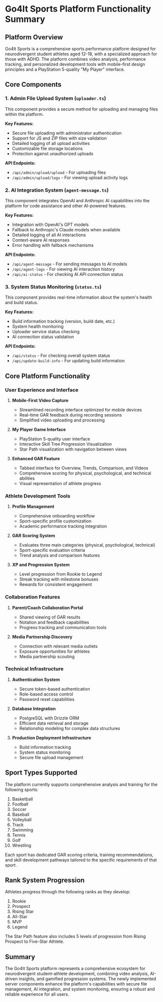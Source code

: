 # Go4It Sports Platform Functionality Summary

## Platform Overview

Go4It Sports is a comprehensive sports performance platform designed for neurodivergent student athletes aged 12-18, with a specialized approach for those with ADHD. The platform combines video analysis, performance tracking, and personalized development tools with mobile-first design principles and a PlayStation 5-quality "My Player" interface.

## Core Components

### 1. Admin File Upload System (`uploader.ts`)

This component provides a secure method for uploading and managing files within the platform.

**Key Features:**
- Secure file uploading with administrator authentication
- Support for JS and ZIP files with size validation
- Detailed logging of all upload activities
- Customizable file storage locations
- Protection against unauthorized uploads

**API Endpoints:**
- `/api/admin/upload/upload` - For uploading files
- `/api/admin/upload/logs` - For viewing upload activity logs

### 2. AI Integration System (`agent-message.ts`)

This component integrates OpenAI and Anthropic AI capabilities into the platform for code assistance and other AI-powered features.

**Key Features:**
- Integration with OpenAI's GPT models
- Fallback to Anthropic's Claude models when available
- Detailed logging of all AI interactions
- Context-aware AI responses
- Error handling with fallback mechanisms

**API Endpoints:**
- `/api/agent-message` - For sending messages to AI models
- `/api/agent-logs` - For viewing AI interaction history
- `/api/ai-status` - For checking AI API connection status

### 3. System Status Monitoring (`status.ts`)

This component provides real-time information about the system's health and build status.

**Key Features:**
- Build information tracking (version, build date, etc.)
- System health monitoring
- Uploader service status checking
- AI connection status validation

**API Endpoints:**
- `/api/status` - For checking overall system status
- `/api/update-build-info` - For updating build information

## Core Platform Functionality

### User Experience and Interface

1. **Mobile-First Video Capture**
   - Streamlined recording interface optimized for mobile devices
   - Real-time GAR feedback during recording sessions
   - Simplified video uploading and processing

2. **My Player Game Interface**
   - PlayStation 5-quality user interface
   - Interactive Skill Tree Progression Visualization
   - Star Path visualization with navigation between views

3. **Enhanced GAR Feature**
   - Tabbed interface for Overview, Trends, Comparison, and Videos
   - Comprehensive scoring for physical, psychological, and technical abilities
   - Visual representation of athlete progress

### Athlete Development Tools

1. **Profile Management**
   - Comprehensive onboarding workflow
   - Sport-specific profile customization
   - Academic performance tracking integration

2. **GAR Scoring System**
   - Evaluates three main categories (physical, psychological, technical)
   - Sport-specific evaluation criteria
   - Trend analysis and comparison features

3. **XP and Progression System**
   - Level progression from Rookie to Legend
   - Streak tracking with milestone bonuses
   - Rewards for consistent engagement

### Collaboration Features

1. **Parent/Coach Collaboration Portal**
   - Shared viewing of GAR results
   - Notation and feedback capabilities
   - Progress tracking and communication tools

2. **Media Partnership Discovery**
   - Connection with relevant media outlets
   - Exposure opportunities for athletes
   - Media partnership scouting

### Technical Infrastructure

1. **Authentication System**
   - Secure token-based authentication
   - Role-based access control
   - Password reset capabilities

2. **Database Integration**
   - PostgreSQL with Drizzle ORM
   - Efficient data retrieval and storage
   - Relationship modeling for complex data structures

3. **Production Deployment Infrastructure**
   - Build information tracking
   - System status monitoring
   - Secure file upload management

## Sport Types Supported

The platform currently supports comprehensive analysis and training for the following sports:

1. Basketball
2. Football
3. Soccer
4. Baseball
5. Volleyball
6. Track
7. Swimming
8. Tennis
9. Golf
10. Wrestling

Each sport has dedicated GAR scoring criteria, training recommendations, and skill development pathways tailored to the specific requirements of that sport.

## Rank System Progression

Athletes progress through the following ranks as they develop:

1. Rookie
2. Prospect
3. Rising Star
4. All-Star
5. MVP
6. Legend

The Star Path feature also includes 5 levels of progression from Rising Prospect to Five-Star Athlete.

## Summary

The Go4It Sports platform represents a comprehensive ecosystem for neurodivergent student-athlete development, combining video analysis, AI-driven insights, and gamified progression systems. The newly implemented server components enhance the platform's capabilities with secure file management, AI integration, and system monitoring, ensuring a robust and reliable experience for all users.